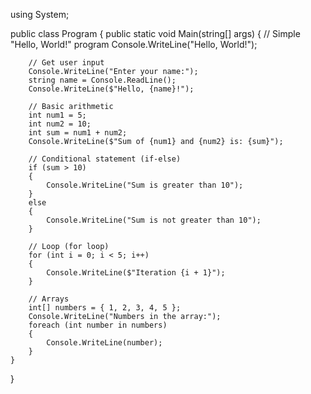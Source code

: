 using System;

public class Program
{
    public static void Main(string[] args)
    {
        // Simple "Hello, World!" program
        Console.WriteLine("Hello, World!");

        // Get user input
        Console.WriteLine("Enter your name:");
        string name = Console.ReadLine();
        Console.WriteLine($"Hello, {name}!");

        // Basic arithmetic
        int num1 = 5;
        int num2 = 10;
        int sum = num1 + num2;
        Console.WriteLine($"Sum of {num1} and {num2} is: {sum}");

        // Conditional statement (if-else)
        if (sum > 10)
        {
            Console.WriteLine("Sum is greater than 10");
        }
        else
        {
            Console.WriteLine("Sum is not greater than 10");
        }

        // Loop (for loop)
        for (int i = 0; i < 5; i++)
        {
            Console.WriteLine($"Iteration {i + 1}");
        }

        // Arrays
        int[] numbers = { 1, 2, 3, 4, 5 };
        Console.WriteLine("Numbers in the array:");
        foreach (int number in numbers)
        {
            Console.WriteLine(number);
        }
    }
}
